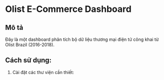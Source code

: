 # Olist E-Commerce Dashboard

## Mô tả
Đây là một dashboard phân tích bộ dữ liệu thương mại điện tử công khai từ Olist Brazil (2016-2018).

## Cách sử dụng:
1. Cài đặt các thư viện cần thiết:
